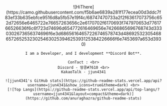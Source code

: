 <center>
    ![HiThere](https://camo.githubusercontent.com/f5b6ae6839a281f177ecea00d3ddc7f83ef33b635ebfce9516d8a5fb57e19f4c/68747470733a2f2f63617073756c652d72656e6465722e76657263656c2e6170702f6170693f747970653d7761766526636f6c6f723d74696d654772616469656e74266865696768743d3330302673656374696f6e3d68656164657226746578743d4869253230546865726525323025463025394625393125384226666f6e7453697a653d3930)

    I am a Developer, and I development **Discord Bot**.

    ConTact : <br>
    Discord - 땅콩#7610 <br>
    KakaoTalk - jjun4341

    ![jjun4341's GitHub stats](https://github-readme-stats.vercel.app/api?username=jjun4341&show_icons=true&theme=dark) <br>
    [![Top Langs](https://github-readme-stats.vercel.app/api/top-langs/?username=jjun4341&layout=compact&theme=dark)](https://github.com/anuraghazra/github-readme-stats)
<center>

